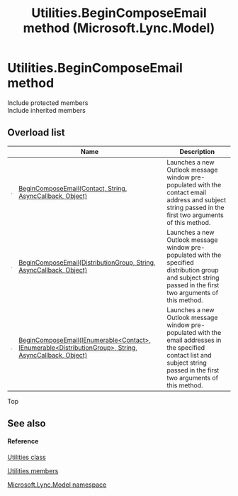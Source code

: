 ﻿---
title: Utilities.BeginComposeEmail method  (Microsoft.Lync.Model)
TOCTitle: 'BeginComposeEmail method '
ms:assetid: Overload:Microsoft.Lync.Model.Utilities.BeginComposeEmail_DI_3_UC_OCS14MrefLyncWPF
ms:mtpsurl: https://msdn.microsoft.com/en-us/library/microsoft.lync.model.utilities.begincomposeemail_di_3_uc_ocs14mreflyncwpf(v=office.15)
ms:contentKeyID: 48597365
ms.date: 07/28/2014
mtps_version: v=office.15
f1_keywords:
- Microsoft.Lync.Model.Utilities.BeginComposeEmail
dev_langs:
- CSharp
- JScript
- VB
- other
---

# Utilities.BeginComposeEmail method

Include protected members  
Include inherited members  

## Overload list

<table>
<thead>
<tr class="header">
<th> </th>
<th>Name</th>
<th>Description</th>
</tr>
</thead>
<tbody>
<tr class="odd">
<td><img src="images/Hh347903.pubmethod(Office.15).gif" title="Public method" alt="Public method" /></td>
<td><a href="utilities-begincomposeemail-method-contact-string-asynccallback-object-microsoft-lync-model_2.md">BeginComposeEmail(Contact, String, AsyncCallback, Object)</a></td>
<td>Launches a new Outlook message window pre-populated with the contact email address and subject string passed in the first two arguments of this method.</td>
</tr>
<tr class="even">
<td><img src="images/Hh347903.pubmethod(Office.15).gif" title="Public method" alt="Public method" /></td>
<td><a href="utilities-begincomposeemail-method-distributiongroup-string-asynccallback-object-microsoft-lync-model_2.md">BeginComposeEmail(DistributionGroup, String, AsyncCallback, Object)</a></td>
<td>Launches a new Outlook message window pre-populated with the specified distribution group and subject string passed in the first two arguments of this method.</td>
</tr>
<tr class="odd">
<td><img src="images/Hh347903.pubmethod(Office.15).gif" title="Public method" alt="Public method" /></td>
<td><a href="utilities-begincomposeemail-method-ienumerable-contact-ienumerable-distributiongroup-string-asynccallback-object-microsoft-lync-model_2.md">BeginComposeEmail(IEnumerable&lt;Contact&gt;, IEnumerable&lt;DistributionGroup&gt;, String, AsyncCallback, Object)</a></td>
<td>Launches a new Outlook message window pre-populated with the email addresses in the specified contact list and subject string passed in the first two arguments of this method.</td>
</tr>
</tbody>
</table>


Top

## See also

#### Reference

[Utilities class](utilities-class-microsoft-lync-model_2.md)

[Utilities members](utilities-members-microsoft-lync-model_2.md)

[Microsoft.Lync.Model namespace](microsoft-lync-model-namespace_2.md)


